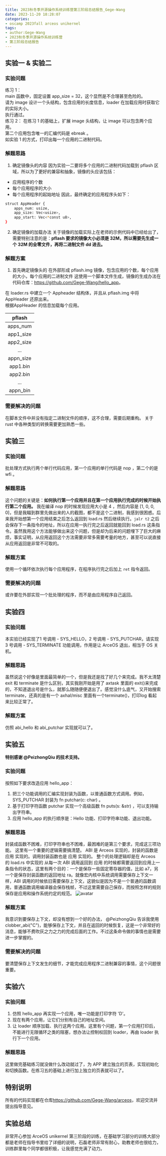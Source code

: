 ```yaml
---
title: 2023秋冬季开源操作系统训练营第三阶段总结报告_Gege-Wang
date: 2023-11-20 18:28:07
categories:
- oscamp 2023fall arceos unikernel
tags:
- author:Gege-Wang
- 2023秋冬季开源操作系统训练营
- 第三阶段总结报告
---
```


## 实验一 & 实验二

### 实验问题
练习 1：    
main 函数中，固定设置 app_size = 32，这个显然是不合理甚至危险的。    
请为 image 设计一个头结构，包含应用的长度信息，loader 在加载应用时获取它的实际大小。    
执行通过。        
练习 2：
在练习 1 的基础上，扩展 image 头结构，让 image 可以包含两个应用。    
第二个应用包含唯一的汇编代码是 ebreak 。     
如实验 1 的方式，打印出每一个应用的二进制代码。     

### 解题思路

1. 确定镜像头的内容
因为实验一二要将多个应用的二进制代码加载到 pflash 区域，所以为了更好的兼容和抽象，镜像的头应该包括：
- 应用程序的个数
- 每个应用程序的大小
- 每个应用程序的起始地址
因此，最终确定的应用程序头如下：
```bash
struct AppHeader {
    apps_num: usize,
    app_size: Vec<usize>,
    app_start: Vec<*const u8>,
}
```

2. 确定镜像的加载办法
关于镜像的加载实际上在老师的示例代码中已经给出了，需要特别注意的是：**pflash 要求的镜像大小必须是 32M，所以需要先生成一个 32M 的全零文件，再将二进制文件 dd 进去。**

### 解题方案

1. 首先确定镜像头的
在外部形成 pflash.img 镜像，包含应用的个数，每个应用的大小，每个应用的二进制文件 
这使用一个脚本文件生成，镜像的生成办法在代码仓库：<https://github.com/Gege-Wang/hello_app>。

在 loader.rs 中建立一个 Appheader 结构体，并且从 pflash.img 中将 AppHeader 还原出来。    
根据AppHeader 的信息加载每个应用。


|  pflash       |   
|  :----:       |      
|  apps_num     |      
|   app1_size   |      
|   app2_size   |       
|   ...         |       
|   appn_size   |      
|   app1.bin    |      
|   app2.bin    |      
|   ...         |      
|   appn_bin    |       


### 需要解决的问题
在脚本文件中并没有指定二进制文件的顺序，这不合理，需要后期重构。
关于 rust 中各种类型的转换需要更加熟悉一些。

## 实验三

### 实验问题

批处理方式执行两个单行代码应用，第一个应用的单行代码是 nop ，第二个的是 wfi 。   

### 解题思路
这个问题的关键是：**如何执行第一个应用并且在第一个应用执行完成的时候开始执行第二个应用。** 我在编译 nop 的时候发现应用大小是 4 ，然后内容是 [1, 0, 0, 0]，但是我瞄到群里先做出来的人的截图，都不是这个二进制，我感到很困惑。后来我开始想第一个应用结束之后怎么返回到 load.rs 然后继续执行。`jalr t2` 之后会保存下一条指令的地址，所以在应用一执行完之后返回就能回到 load.rs 这条指令。虽然我用这个方法能够做出来这个问题，但是却为后来的问题埋下了巨大的麻烦，事实证明，从应用返回这个方法需要非常多需要考量的地方，甚至可以说直接从应用返回是非常不可取的。

### 解题方案
使用一个循环依次执行每个应用程序，在程序执行完之后加上 `ret` 指令返回。

### 需要解决的问题
或许要在外部实现一个批处理的程序，而不是由应用程序自己返回。

## 实验四

### 实验问题
本实验已经实现了1 号调用 - SYS_HELLO，2 号调用 - SYS_PUTCHAR，请实现 3 号调用 - SYS_TERMINATE 功能调用，作用是让 ArceOS 退出，相当于 OS 关机。   

### 解题思路
虽然说这个好像是里面最简单的一个，但是我还是找了好几个来完成。我不太清楚 exit 和 terminate 是什么区别，其实我刚开始是用了 axtask 里面的 exit()来完成的，不知道退出号是什么，就那么随随便便退出了。感觉没什么底气，又开始搜索 terminate，还真的是有一个 axhal/misc 里面有一个terminate()，打印log 看起来比较正常了。

### 解题方案
仿照 abi_hello 和 abi_putchar 实现就可以了。  

## 实验五

**特别感谢 @PeizhongQiu 的技术支持。**
### 实验问题
按照如下要求改造应用 hello_app：   
1. 把三个功能调用的汇编实现封装为函数，以普通函数方式调用。例如，SYS_PUTCHAR 封装为 fn putchar(c: char) 。    
2. 基于打印字符函数 putchar 实现一个高级函数 fn puts(s: &str) ，可以支持输出字符串。      
3. 应用 hello_app 的执行顺序是：Hello 功能、打印字符串功能、退出功能。    

### 解题思路

封装成函数不困难，打印字符串也不困难，最困难的是第三个要求，完成这三项功能。
这里有一个重要的逻辑需要搞清楚。 ABI 是 Arceos 实现的，封装的函数是 应用 实现的。调用封装函数也是 应用 实现的。 整个的处理逻辑却是在 Arceos 的 load.rs 中实现的
从每一次 ABI 调用返回到 应用 的时候都需要返回到应用上一条指令的状态，这里有两个目的：一个是保存一些固定寄存器的值，比如 a7，另一个是保存封装函数的返回地址 ra。就像宏内核中系统调用需要保存上下文一样，ABI 调用的时候依旧需要保存上下文，这貌似是因为不是一个普通的函数调用，普通函数调用编译器会保存栈帧，不过这里需要自己保存，而按照怎样的规则保存是应用和操作系统约定的规范。
![avatar](2023秋冬季开源操作系统训练营第三阶段总结报告-Gege-Wang/调用关系.png)
### 解题方案
我意识到要保存上下文，却没有想到一个好的办法， @PeizhongQiu 告诉我使用 clobber_abi("C")，能够保存上下文，并且在返回的时候恢复，这是一个非常好的消息，能够不费吹灰之力之力的完成后面的工作。不过这条命令做的事情也是需要进一步掌握的。

### 需要解决的问题
要清楚保存上下文发生的细节，才能完成应用程序二进制兼容的事情，这个问题很重要。

## 实验六

### 实验问题
1. 仿照 hello_app 再实现一个应用，唯一功能是打印字符 'D'。    
2. 现在有两个应用，让它们分别有自己的地址空间。    
3. 让 loader 顺序加载、执行这两个应用。这里有个问题，第一个应用打印后，不能进行无限循环之类的阻塞，想办法让控制权回到 loader，再由 loader 执行下一个应用。    
### 解题思路
这里做完基础练习就没做什么改动就过了，为 APP 建立独立的页表，实现初始化和切换函数。在练习五的基础上进行加上独立的页表就可以了。
 
## 特别说明
所有的代码实现都在仓库<https://github.com/Gege-Wang/arceos>，欢迎交流并提出指导意见。

## 实验总结

非常开心参加 ArceOS unikernel 第三阶段的训练，在基础学习部分的训练大部分都是老师在指导书里给了详细的说明，石磊老师非常有耐心，助教老师也很给力，训练群里每个同学都很积极，让我感觉充满了动力。